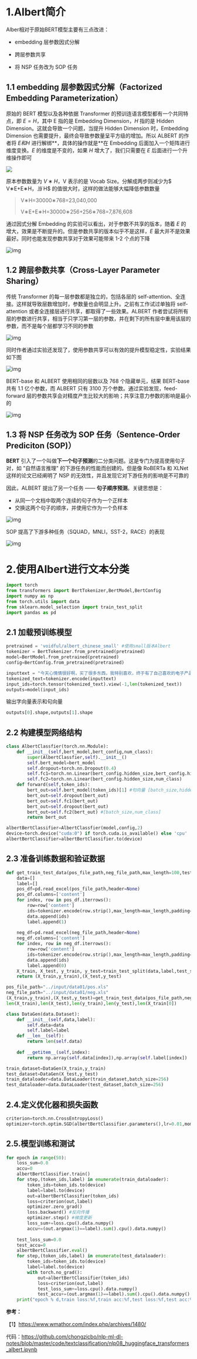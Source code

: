 # 1.Albert简介

Alber相对于原始BERT模型主要有三点改进：

* embedding 层参数因式分解

* 跨层参数共享

* 将 NSP 任务改为 SOP 任务



## 1.1 embedding 层参数因式分解（Factorized Embedding Parameterization）

原始的 BERT 模型以及各种依据 Transformer 的预训连语言模型都有一个共同特点，即 $E=H$，其中 E 指的是 Embedding Dimension，$H$ 指的是 Hidden Dimension。这就会导致一个问题，当提升 Hidden Dimension 时，Embedding Dimension 也需要提升，最终会导致参数量呈平方级的增加。所以 ALBERT 的作者将 $E 和 H$ 进行解绑**，具体的操作就是**在 Embedding 后面加入一个矩阵进行维度变换。$E$ 的维度是不变的，如果 $H$ 增大了，我们只需要在 $E$ 后面进行一个升维操作即可

![](https://s1.ax1x.com/2020/08/18/ducEEq.png#shadow)

原本参数数量为 $V∗H$，V 表示的是 Vocab Size。分解成两步则减少为$ V∗E+E∗H$，当$ H$ 的值很大时，这样的做法能够大幅降低参数数量

> V∗H=30000∗768=23,040,000
>
> V∗E+E∗H=30000∗256+256∗768=7,876,608



通过因式分解 Embedding 的实验可以看出，对于参数不共享的版本，随着 $E$ 的增大，效果是不断提升的。但是参数共享的版本似乎不是这样，$E$ 最大并不是效果最好。同时也能发现参数共享对于效果可能带来 1-2 个点的下降

![img](https://s1.ax1x.com/2020/08/18/du74L6.png#shadow)



## 1.2 跨层参数共享（Cross-Layer Parameter Sharing）

传统 Transformer 的每一层参数都是独立的，包括各层的 self-attention、全连接。这样就导致层数增加时，参数量也会明显上升。之前有工作试过单独将 self-attention 或者全连接层进行共享，都取得了一些效果。ALBERT 作者尝试将所有层的参数进行共享，相当于只学习第一层的参数，并在剩下的所有层中重用该层的参数，而不是每个层都学习不同的参数

![img](https://s1.ax1x.com/2020/08/18/duRSC6.png#shadow)

同时作者通过实验还发现了，使用参数共享可以有效的提升模型稳定性，实验结果如下图

![img](https://s1.ax1x.com/2020/08/18/duW7m4.png#shadow)

BERT-base 和 ALBERT 使用相同的层数以及 768 个隐藏单元，结果 BERT-base 共有 1.1 亿个参数，而 ALBERT 只有 3100 万个参数。通过实验发现，feed-forward 层的参数共享会对精度产生比较大的影响；共享注意力参数的影响是最小的

![img](https://s1.ax1x.com/2020/08/18/duhvLD.png#shadow)



## 1.3 将 NSP 任务改为 SOP 任务（Sentence-Order Prediciton (SOP)）

**BERT** 引入了一个叫做**下一个句子预测**的二分类问题。这是专门为提高使用句子对，如 "自然语言推理" 的下游任务的性能而创建的。但是像 RoBERTa 和 XLNet 这样的论文已经阐明了 NSP 的无效性，并且发现它对下游任务的影响是不可靠的

因此，ALBERT 提出了另一个任务 —— **句子顺序预测**。关键思想是：

- 从同一个文档中取两个连续的句子作为一个正样本
- 交换这两个句子的顺序，并使用它作为一个负样本

![img](https://s1.ax1x.com/2020/08/18/duo7nK.png#shadow)

SOP 提高了下游多种任务（SQUAD，MNLI，SST-2，RACE）的表现

![img](https://s1.ax1x.com/2020/08/18/duT1N4.png#shadow)

# 2.使用Albert进行文本分类

```python
import torch
from transformers import BertTokenizer,BertModel,BertConfig
import numpy as np
from torch.utils import data
from sklearn.model_selection import train_test_split
import pandas as pd
```

## 2.1 加载预训练模型

```python
pretrained = 'voidful/albert_chinese_small' #使用small版本Albert
tokenizer = BertTokenizer.from_pretrained(pretrained)
model=BertModel.from_pretrained(pretrained)
config=BertConfig.from_pretrained(pretrained)
```

```python
inputtext = "今天心情情很好啊，买了很多东西，我特别喜欢，终于有了自己喜欢的电子产品，这次总算可以好好学习了"
tokenized_text=tokenizer.encode(inputtext)
input_ids=torch.tensor(tokenized_text).view(-1,len(tokenized_text))
outputs=model(input_ids)
```

输出字向量表示和句向量

```python
outputs[0].shape,outputs[1].shape
```

## 2.2 构建模型网络结构

```python
class AlbertClassfier(torch.nn.Module):
    def __init__(self,bert_model,bert_config,num_class):
        super(AlbertClassfier,self).__init__()
        self.bert_model=bert_model
        self.dropout=torch.nn.Dropout(0.4)
        self.fc1=torch.nn.Linear(bert_config.hidden_size,bert_config.hidden_size)
        self.fc2=torch.nn.Linear(bert_config.hidden_size,num_class)
    def forward(self,token_ids):
        bert_out=self.bert_model(token_ids)[1] #句向量 [batch_size,hidden_size]
        bert_out=self.dropout(bert_out)
        bert_out=self.fc1(bert_out) 
        bert_out=self.dropout(bert_out)
        bert_out=self.fc2(bert_out) #[batch_size,num_class]
        return bert_out
```

```python
albertBertClassifier=AlbertClassfier(model,config,2)
device=torch.device("cuda:0") if torch.cuda.is_available() else 'cpu'
albertBertClassifier=albertBertClassifier.to(device)
```

## 2.3 准备训练数据和验证数据

```python
def get_train_test_data(pos_file_path,neg_file_path,max_length=100,test_size=0.2):
    data=[]
    label=[]
    pos_df=pd.read_excel(pos_file_path,header=None)
    pos_df.columns=['content']
    for index, row in pos_df.iterrows():
        row=row['content']
        ids=tokenizer.encode(row.strip(),max_length=max_length,padding='max_length',truncation=True)
        data.append(ids)
        label.append(1)
        
    neg_df=pd.read_excel(neg_file_path,header=None)
    neg_df.columns=['content']
    for index, row in neg_df.iterrows():
        row=row['content']
        ids=tokenizer.encode(row.strip(),max_length=max_length,padding='max_length',truncation=True)
        data.append(ids)
        label.append(0)
    X_train, X_test, y_train, y_test=train_test_split(data,label,test_size=test_size,shuffle=True)
    return (X_train,y_train),(X_test,y_test)
```

```python
pos_file_path="../input/data01/pos.xls"
neg_file_path="../input/data01/neg.xls"
(X_train,y_train),(X_test,y_test)=get_train_test_data(pos_file_path,neg_file_path)
len(X_train),len(X_test),len(y_train),len(y_test),len(X_train[0])
```

```python
class DataGen(data.Dataset):
    def __init__(self,data,label):
        self.data=data
        self.label=label
    def __len__(self):
        return len(self.data)
            
    def __getitem__(self,index):
        return np.array(self.data[index]),np.array(self.label[index])
```

```python
train_dataset=DataGen(X_train,y_train)
test_dataset=DataGen(X_test,y_test)
train_dataloader=data.DataLoader(train_dataset,batch_size=256)
test_dataloader=data.DataLoader(test_dataset,batch_size=256)
```

## 2.4.定义优化器和损失函数

```python
criterion=torch.nn.CrossEntropyLoss()
optimizer=torch.optim.SGD(albertBertClassifier.parameters(),lr=0.01,momentum=0.9,weight_decay=1e-4)
```

## 2.5.模型训练和测试

```python
for epoch in range(50):
    loss_sum=0.0
    accu=0
    albertBertClassifier.train()
    for step,(token_ids,label) in enumerate(train_dataloader):
        token_ids=token_ids.to(device)
        label=label.to(device)
        out=albertBertClassifier(token_ids)
        loss=criterion(out,label)
        optimizer.zero_grad()
        loss.backward() #反向传播
        optimizer.step() #梯度更新
        loss_sum+=loss.cpu().data.numpy()
        accu+=(out.argmax(1)==label).sum().cpu().data.numpy()
        
    test_loss_sum=0.0
    test_accu=0
    albertBertClassifier.eval()
    for step,(token_ids,label) in enumerate(test_dataloader):
        token_ids=token_ids.to(device)
        label=label.to(device)
        with torch.no_grad():
            out=albertBertClassifier(token_ids)
            loss=criterion(out,label)
            test_loss_sum+=loss.cpu().data.numpy()
            test_accu+=(out.argmax(1)==label).sum().cpu().data.numpy()
    print("epoch % d,train loss:%f,train acc:%f,test loss:%f,test acc:%f"%(epoch,loss_sum/len(train_dataset),accu/len(train_dataset),test_loss_sum/len(test_dataset),test_accu/len(test_dataset)))   
```

 **参考：**

【1】https://www.wmathor.com/index.php/archives/1480/



代码：https://github.com/chongzicbo/nlp-ml-dl-notes/blob/master/code/textclassification/nlp08_huggingface_transformers_albert.ipynb